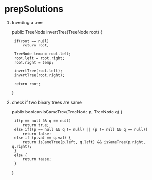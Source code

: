 # prepSolutions

1. Inverting a tree

    public TreeNode invertTree(TreeNode root) {
        
        if(root == null)
            return root;
        
        TreeNode temp = root.left;
        root.left = root.right;
        root.right = temp;
        
        invertTree(root.left);
        invertTree(root.right);
        
        return root;
        
    }
    
2. check if two binary trees are same

    public boolean isSameTree(TreeNode p, TreeNode q) {
        
        if(p == null && q == null)
            return true;
        else if((p == null && q != null) || (p != null && q == null))
            return false;
        else if (p.val == q.val) {
            return isSameTree(p.left, q.left) && isSameTree(p.right, q.right);
        }
        else {
            return false;
        }
 
        
    }
